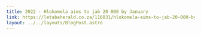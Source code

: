 ```yaml
---
title: 2022 - Hlokomela aims to jab 20 000 by January
link: https://letabaherald.co.za/116031/hlokomela-aims-to-jab-20-000-by-january/
layout: ../../layouts/BlogPost.astro
---
```

